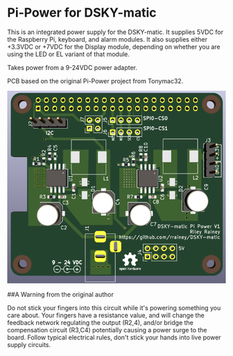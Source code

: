 # Pi-Power for DSKY-matic

This is an integrated power supply for the DSKY-matic.  It supplies 5VDC for the
Raspberry Pi, keyboard, and alarm modules. It also supplies either +3.3VDC or +7VDC for the Display module, depending on whether you are using the LED or EL variant of that module.

Takes power from a 9-24VDC power adapter.

PCB based on the original Pi-Power project from Tonymac32.

![Image](images/board.PNG "board")

##A Warning from the original author

Do not stick your fingers into this circuit while it's powering something you care about.  Your fingers have a resistance value, and will change the feedback network regulating the output (R2,4), and/or bridge the compensation circuit (R3,C4) potentially causing a power surge to the board.  Follow typical electrical rules, don't stick your hands into live power supply circuits.
